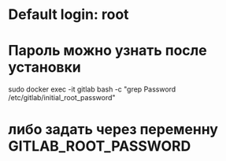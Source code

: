 # Default login: root
# Пароль можно узнать после установки
 sudo docker exec -it gitlab bash -c "grep Password /etc/gitlab/initial_root_password"

# либо задать через переменну GITLAB_ROOT_PASSWORD